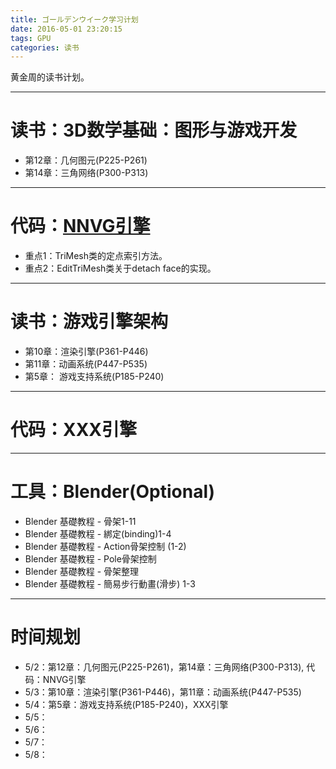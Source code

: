 ```yaml
---
title: ゴールデンウイーク学习计划
date: 2016-05-01 23:20:15
tags: GPU
categories: 读书
---
```


黄金周的读书计划。

------

# 读书：3D数学基础：图形与游戏开发

- 第12章：几何图元(P225-P261)
- 第14章：三角网络(P300-P313)

------

# 代码：[NNVG引擎](https://github.com/pslg916/nvvg.git)

- 重点1：TriMesh类的定点索引方法。
- 重点2：EditTriMesh类关于detach face的实现。

------

# 读书：游戏引擎架构

- 第10章：渲染引擎(P361-P446)
- 第11章：动画系统(P447-P535)
- 第5章： 游戏支持系统(P185-P240)

------

# 代码：XXX引擎

------

# 工具：Blender(Optional)

- Blender 基礎教程 - 骨架1-11
- Blender 基礎教程 - 綁定(binding)1-4
- Blender 基礎教程 - Action骨架控制 (1-2)
- Blender 基礎教程 - Pole骨架控制
- Blender 基礎教程 - 骨架整理
- Blender 基礎教程 - 簡易步行動畫(滑步) 1-3

------

# 时间规划

- 5/2：第12章：几何图元(P225-P261)，第14章：三角网络(P300-P313), 代码：NNVG引擎
- 5/3：第10章：渲染引擎(P361-P446)，第11章：动画系统(P447-P535)
- 5/4：第5章：游戏支持系统(P185-P240)，XXX引擎
- 5/5：
- 5/6：
- 5/7：
- 5/8：
